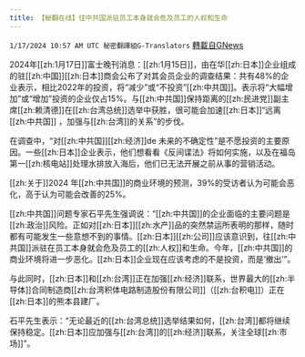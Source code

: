 ```yaml
---
title: 【秘翻在线】往中共国派驻员工本身就会危及员工的人权和生命
---
```

`1/17/2024 10:57 AM UTC 秘密翻譯組G-Translators` [轉載自GNews](https://gnews.org/articles/2228074)

2024年[[zh:1月17日]]富士晚刊消息：[[zh:1月15日]]，由在华[[zh:日本]]企业组成的驻[[zh:中国]][[zh:日本]]商会公布了对其会员企业的调查结果：共有48%的企业表示，相比2022年的投资，将“减少”或“不投资”[[zh:中共国]]。表示将“大幅增加”或“增加”投资的企业仅占15%。与[[zh:中共国]]保持距离的[[zh:民进党]]副主席[[zh:赖清德]]在[[zh:台湾总统]]选举中获胜，很可能会加速[[zh:日本]]“远离[[zh:中共国]] ，加强与[[zh:台湾]]的关系”的步伐。

在调查中，“对[[zh:中共国]][[zh:经济]]de 未来的不确定性”是不愿投资的主要原因。一些[[zh:日本]]企业表示，他们想看看《反间谍法》将如何实施，以及在福岛第一[[zh:核电站]]处理水排放入海后，他们已无法开展之前从事的营销活动。

[[zh:关于]]2024 年[[zh:中共国]]的商业环境的预测，39%的受访者认为可能会恶化，高于认为可能会改善的25%。

[[zh:中共国]]问题专家石平先生强调说：“[[zh:中共国]]的企业面临的主要问题是[[zh:政治]]风险。正如对[[zh:日本]][[zh:水产]]品的突然禁运所表明的那样，随时都有可能发生一些意想不到的事情。[[zh:日本]][[zh:公司]]应该意识到，往[[zh:中共国]]派驻在员工本身就会危及员工的[[zh:人权]]和生命。今年，[[zh:中共国]]的商业环境将进一步恶化。[[zh:日本]]企业现在应该考虑的不是投资，而是‘撤出’”。

与此同时，[[zh:日本]]和[[zh:台湾]]正在加强[[zh:经济]]联系，世界最大的[[zh:半导体]]合同制造商[[zh:台湾积体电路制造股份有限公司]]（[[zh:台积电]]）正在[[zh:日本]]的熊本县建厂。

石平先生表示：“无论最近的[[zh:台湾总统]]选举结果如何，[[zh:台湾]]都将继续保持稳定。[[zh:日本]]应加强与[[zh:台湾]]的[[zh:经济]]联系，关注全球[[zh:市场]]”。
